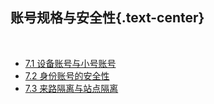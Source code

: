 账号规格与安全性{.text-center}
-------------------

&nbsp;

- [7.1 设备账号与小号账号](#7.1)
- [7.2 身份账号的安全性](#7.2)
- [7.3 来路隔离与站点隔离](#7.3)
